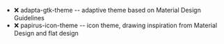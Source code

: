 - :x:  adapta-gtk-theme  --		adaptive theme based on Material Design Guidelines
- :x:  papirus-icon-theme  --		icon theme, drawing inspiration from Material Design and flat design
